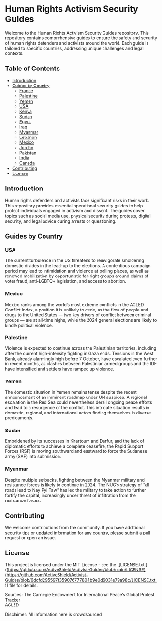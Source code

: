 # Human Rights Activism Security Guides

Welcome to the Human Rights Activism Security Guides repository. This repository contains comprehensive guides to ensure the safety and security of human rights defenders and activists around the world. Each guide is tailored to specific countries, addressing unique challenges and legal contexts.

## Table of Contents

- [Introduction](#introduction)
- [Guides by Country](#guides-by-country)
  - [France](#france)
  - [Palestine](#palestine)
  - [Yemen](#yemen)
  - [USA](#USA)
  - [Kenya](#kenya)
  - [Sudan](#sudan)
  - [Egypt](#egypt)
  - [Iraq](#Iraq)
  - [Myanmar](#maynmar)
  - [Lebanon](#lebanon)
  - [Mexico](#Mexico)
  - [Jordan](#jordan)
  - [Pakistan](#pakistan)
  - [India](#india)
  - [Canada](#canada)
- [Contributing](#contributing)
- [License](#license)

## Introduction

Human rights defenders and activists face significant risks in their work. This repository provides essential operational security guides to help protect individuals engaged in activism and dissent. The guides cover topics such as social media use, physical security during protests, digital security, and legal advice during arrests or questioning.

## Guides by Country

### USA


The current turbulence in the US threatens to reinvigorate smoldering domestic divides in the lead-up to the elections. A contentious campaign period may lead to intimidation and violence at polling places, as well as renewed mobilization by opportunistic far-right groups around claims of voter fraud, anti-LGBTQ+ legislation, and access to abortion.

### Mexico

Mexico ranks among the world’s most extreme conflicts in the ACLED Conflict Index, a position it is unlikely to cede, as the flow of people and drugs to the United States — two key drivers of conflict between criminal groups — are at all-time highs, while the 2024 general elections are likely to kindle political violence.

### Palestine

Violence is expected to continue across the Palestinian territories, including after the current high-intensity fighting in Gaza ends. Tensions in the West Bank, already alarmingly high before 7 October, have escalated even further in recent months, as clashes between Palestinian armed groups and the IDF have intensified and settlers have ramped up violence.


### Yemen

The domestic situation in Yemen remains tense despite the recent announcement of an imminent roadmap under UN auspices. A regional escalation in the Red Sea could nevertheless derail ongoing peace efforts and lead to a resurgence of the conflict. This intricate situation results in domestic, regional, and international actors finding themselves in diverse predicaments.

### Sudan

Emboldened by its successes in Khartoum and Darfur, and the lack of diplomatic efforts to achieve a complete ceasefire, the Rapid Support Forces (RSF) is moving southward and eastward to force the Sudanese army (SAF) into submission.


### Myanmar

Despite multiple setbacks, fighting between the Myanmar military and resistance forces is likely to continue in 2024. The NUG’s strategy of “all roads lead to Nay Pyi Taw” has led the military to take action to further fortify the capital, increasingly under threat of infiltration from the resistance forces.


## Contributing

We welcome contributions from the community. If you have additional security tips or updated information for any country, please submit a pull request or open an issue.

## License

This project is licensed under the MIT License - see the [[LICENSE.txt.]([https://github.com/ActiveShield/Activist-Guides/blob/main/LICENSE](https://github.com/ActiveShield/Activist-Guides/blob/6dcfd295597f359076777804b9e0d6031e79a98c/LICENSE.txt.)] file for details.

Sources:
The Carnegie Endowment for International Peace’s Global Protest Tracker  
ACLED

Disclaimer: All information here is crowdsourced
